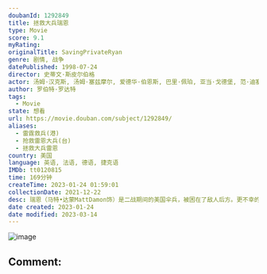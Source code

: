 ```yaml
---
doubanId: 1292849
title: 拯救大兵瑞恩
type: Movie
score: 9.1
myRating: 
originalTitle: SavingPrivateRyan
genre: 剧情, 战争
datePublished: 1998-07-24
director: 史蒂文·斯皮尔伯格
actor: 汤姆·汉克斯, 汤姆·塞兹摩尔, 爱德华·伯恩斯, 巴里·佩珀, 亚当·戈德堡, 范·迪塞尔, 吉奥瓦尼·瑞比西, 杰瑞米·戴维斯, 马特·达蒙, 特德·丹森, 保罗·吉亚玛提, 丹尼斯·法里纳, 马克斯·马蒂尼, 丹兰·布鲁诺, 丹尼尔·切尔奎拉, 迪米特里·格里特萨斯, 史蒂夫·格里芬, 彼得·迈尔斯, 亚当·肖, 罗尔夫·萨克森, 克里·约翰逊, 洛克兰·艾肯, 尚恩·约翰逊, 莱尔德·曼辛托斯, 安德鲁·斯科特, 马修·夏普, 文森特·沃尔什, 约翰·沙拉恩, 马丁·哈伯, 罗非洛·迪格托勒, 恩里奇·雷德曼, 米歇尔·埃文斯, 内森·菲利安, 利兰·奥瑟, 大卫·维格, 瑞恩·赫斯特, 哈威·普雷斯内尔, 代尔·戴, 布莱恩·科兰斯顿, 大卫·沃尔, 埃里克·罗兰, 哈里逊·杨, 凯思琳·拜荣, 约翰·德·兰西, 詹姆斯·恩布里, 德里克·李, 若昂·科斯塔·梅内塞斯, 马克·施泰因迈尔, 布莱恩·格拉格提, 徐光宇, 田二喜
author: 罗伯特·罗达特
tags:
  - Movie
state: 想看
url: https://movie.douban.com/subject/1292849/
aliases:
  - 雷霆救兵(港)
  - 抢救雷恩大兵(台)
  - 拯救大兵雷恩
country: 美国
language: 英语, 法语, 德语, 捷克语
IMDb: tt0120815
time: 169分钟
createTime: 2023-01-24 01:59:01
collectionDate: 2021-12-22
desc: 瑞恩（马特•达蒙MattDamon饰）是二战期间的美国伞兵，被困在了敌人后方。更不幸的是，他的三个兄弟全部在战争中死亡，如果他也遇难，家中的老母亲将无依无靠。美国作战总指挥部知道了这个情况，毅...
date created: 2023-01-24
date modified: 2023-03-14
---
```


![image](p1014542496.jpg)

Comment:
---
